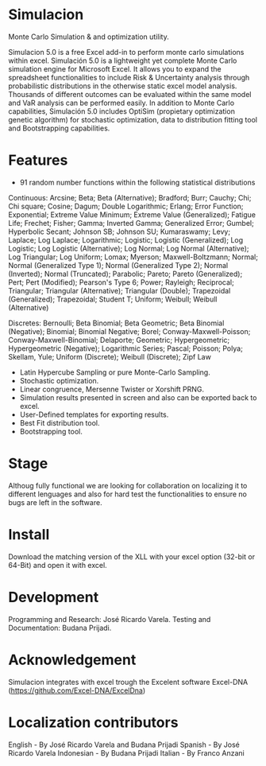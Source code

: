 # Simulacion
Monte Carlo Simulation &amp; and optimization utility.

Simulacion 5.0 is a free Excel add-in to perform monte carlo simulations within excel.
Simulación 5.0 is a lightweight yet complete Monte Carlo simulation engine for Microsoft Excel. It allows you to expand the spreadsheet functionalities to include Risk & Uncertainty analysis through probabilistic distributions in the otherwise static excel model analysis. Thousands of different outcomes can be evaluated within the same model and VaR analysis can be performed easily. In addition  to Monte Carlo capabilities, Simulación 5.0 includes OptiSim (propietary optimization genetic algorithm) for stochastic optimization, data to distribution fitting tool and Bootstrapping capabilities.

# Features
- 91 random number functions within the following statistical distributions

Continuous: Arcsine; Beta; Beta (Alternative); Bradford; Burr; Cauchy; Chi; Chi square; Cosine; Dagum; Double Logarithmic; Erlang; Error Function; Exponential; Extreme Value Minimum; Extreme Value (Generalized); Fatigue Life; Frechet; Fisher; Gamma; Inverted Gamma; Generalized Error; Gumbel; Hyperbolic Secant; Johnson SB; Johnson SU; Kumaraswamy; Levy; Laplace; Log Laplace; Logarithmic; Logistic; Logistic (Generalized); Log Logistic; Log Logistic (Alternative); Log Normal; Log Normal (Alternative); Log Triangular; Log Uniform; Lomax; Myerson; Maxwell-Boltzmann; Normal; Normal (Generalized Type 1); Normal (Generalized Type 2); Normal (Inverted); Normal (Truncated); Parabolic; Pareto; Pareto (Generalized); Pert; Pert (Modified); Pearson's Type 6; Power; Rayleigh; Reciprocal; Triangular; Triangular (Alternative); Triangular (Double); Trapezoidal (Generalized); Trapezoidal; Student T; Uniform; Weibull; Weibull (Alternative)  

  Discretes: Bernoulli; Beta Binomial; Beta Geometric; Beta Binomial (Negative); Binomial; Binomial Negative; Borel; Conway-Maxwell-Poisson; Conway-Maxwell-Binomial; Delaporte; Geometric; Hypergeometric; Hypergeometric (Negative); Logarithmic Series; Pascal; Poisson; Polya; Skellam, Yule; Uniform (Discrete); Weibull (Discrete); Zipf Law 
  
- Latin Hypercube Sampling or pure Monte-Carlo Sampling.
- Stochastic optimization.
- Linear congruence, Mersenne Twister or Xorshift PRNG.
- Simulation results presented in screen and also can be exported back to excel.
- User-Defined templates for exporting results.
- Best Fit distribution tool.
- Bootstrapping tool.

# Stage
Althoug fully functional we are looking for collaboration on localizing it to different lenguages and also for hard test the functionalities to ensure no bugs are left in the software.

# Install
Download the matching version of the XLL with your excel option (32-bit or 64-Bit) and open it with excel.

# Development
Programming and Research: José Ricardo Varela.
Testing and Documentation: Budana Prijadi.

# Acknowledgement
Simulacion integrates with excel trough the Excelent software Excel-DNA (https://github.com/Excel-DNA/ExcelDna)

# Localization contributors
English - By José Ricardo Varela and Budana Prijadi
Spanish - By José Ricardo Varela
Indonesian - By Budana Prijadi
Italian - By Franco Anzani
